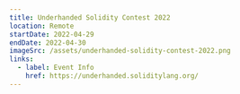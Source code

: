 ```yaml
---
title: Underhanded Solidity Contest 2022
location: Remote
startDate: 2022-04-29
endDate: 2022-04-30
imageSrc: /assets/underhanded-solidity-contest-2022.png
links:
  - label: Event Info
    href: https://underhanded.soliditylang.org/
---
```

